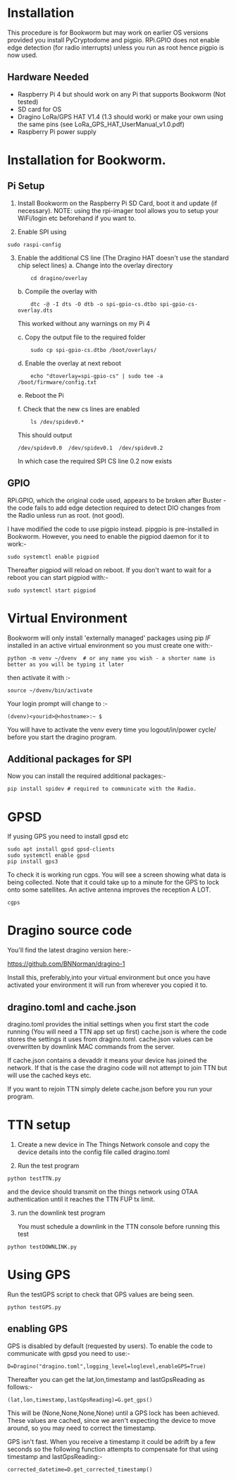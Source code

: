 # Installation

This procedure is for Bookworm but may work on earlier OS versions provided you install PyCryptodome and pigpio. RPi.GPIO does not enable edge detection (for radio interrupts) unless you run as root hence pigpio is now used.

## Hardware Needed
* Raspberry Pi 4 but should work on any Pi that supports Bookworm (Not tested)
* SD card for OS
* Dragino LoRa/GPS HAT V1.4 (1.3 should work) or make your own using the same pins (see LoRa_GPS_HAT_UserManual_v1.0.pdf)
* Raspberry Pi power supply

# Installation for Bookworm.

## Pi Setup

1. Install Bookworm on the Raspberry Pi SD Card, boot it and update (if necessary).
   NOTE: using the rpi-imager tool allows you to setup your WiFi/login etc beforehand if you want to.
   
2. Enable SPI using 
```
sudo raspi-config
```

3. Enable the additional CS line (The Dragino HAT doesn't use the standard chip select lines)
    a. Change into the overlay directory
   
	```
		cd dragino/overlay
	```	
    b. Compile the overlay  with 
	```
		dtc -@ -I dts -O dtb -o spi-gpio-cs.dtbo spi-gpio-cs-overlay.dts
	```	
	
	This worked without any warnings on my Pi 4
	
    c. Copy the output file to the required folder 
	```
		sudo cp spi-gpio-cs.dtbo /boot/overlays/
	```	
    d. Enable the overlay at next reboot 
	```
		echo "dtoverlay=spi-gpio-cs" | sudo tee -a /boot/firmware/config.txt
	```	
    e. Reboot the Pi
   
    f. Check that the new cs lines are enabled 
	```
		ls /dev/spidev0.* 
	```
	This should output 
	```
	/dev/spidev0.0  /dev/spidev0.1  /dev/spidev0.2
	```
 
 	In which case the required SPI CS line 0.2 now exists


## GPIO

RPi.GPIO, which the original code used, appears to be broken after Buster - the code fails to add edge detection required to detect DIO changes from the Radio unless run as root. (not good).

I have modified the code to use pigpio instead. pipgpio is pre-installed in Bookworm. However, you need to enable the pigpiod daemon for it to work:-

```
sudo systemctl enable pigpiod

```

Thereafter pigpiod will reload on reboot. If you don't want to wait for a reboot you can start pigpiod with:-

```
sudo systemctl start pigpiod
```


# Virtual Environment

Bookworm will only install 'externally managed' packages using pip *IF* installed in an active virtual environment so you must create one with:-

```
python -m venv ~/dvenv  # or any name you wish - a shorter name is better as you will be typing it later

```

then activate it with :-

```
source ~/dvenv/bin/activate
```

Your login prompt will change to :-

```
(dvenv)<yourid>@<hostname>:~ $
```

You will have to activate the venv every time you logout/in/power cycle/ before you start the dragino program.

## Additional packages for SPI

Now you can install the required additional packages:-

```
pip install spidev # required to communicate with the Radio.

```

# GPSD

If yusing GPS you need to install gpsd etc

```
sudo apt install gpsd gpsd-clients
sudo systemctl enable gpsd
pip install gps3
```

To check it is working run cgps. You will see a screen showing what data is being collected. Note that it could take up to a minute for the GPS to lock onto some satellites. An active antenna improves the reception A LOT.
```
cgps
```


# Dragino source code

You'll find the latest dragino version here:-

https://github.com/BNNorman/dragino-1

Install this, preferably,into your virtual environment but once you have activated your environment it will run from wherever you copied it to.


## dragino.toml and cache.json

dragino.toml provides the initial settings when you first start the code running (You will need a TTN app set up first)
cache.json is where the code stores the settings it uses from dragino.toml. cache.json values can be overwritten by downlink MAC commands from the server.

If cache.json contains a devaddr it means your device has joined the network. If that is the case the dragino code will not attempt to join TTN but will use the cached keys etc.

If you want to rejoin TTN simply delete cache.json before you run your program.


# TTN setup

1. Create a new device in The Things Network console and copy the device details into the config file called dragino.toml

2. Run the test program 
``` 
python testTTN.py
``` 
and the device should transmit on the things network using OTAA authentication until it reaches the TTN FUP tx limit.

3. run the downlink test program

   You must schedule a downlink in the TTN console before running this test
```
python testDOWNLINK.py
```

# Using GPS

Run the testGPS script to check that GPS values are being seen.

```
python testGPS.py
```

## enabling GPS

GPS is disabled by default (requested by users). To enable the code to communicate with gpsd you need to use:-

```
D=Dragino("dragino.toml",logging_level=loglevel,enableGPS=True)
```

Thereafter you can get the lat,lon,timestamp and lastGpsReading as follows:-

```
(lat,lon,timestamp,lastGpsReading)=G.get_gps() 

```

This will be (None,None,None,None) until a GPS lock has been achieved. These values are cached, since we aren't expecting the device to move around, so you may need to correct the timestamp.


GPS isn't fast. When you receive a timestamp it could be adrift by a few seconds so the following function attempts to compensate for that using timestamp and lastGpsReading:-

```
corrected_datetime=D.get_corrected_timestamp()

```












